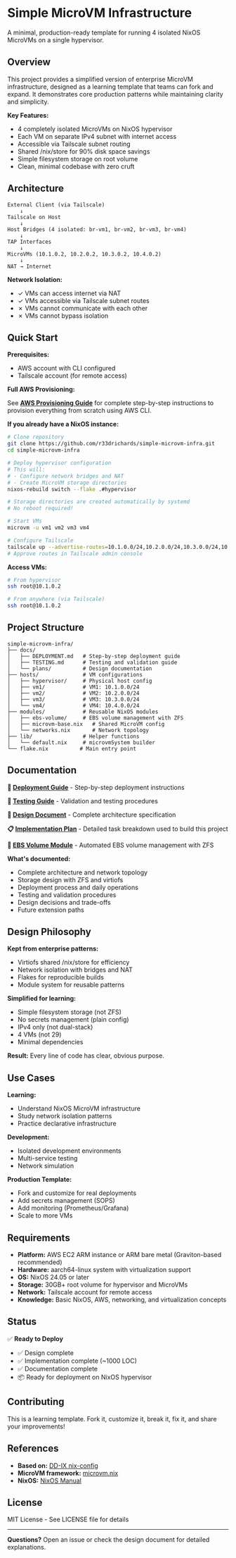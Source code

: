 # Simple MicroVM Infrastructure

A minimal, production-ready template for running 4 isolated NixOS MicroVMs on a single hypervisor.

## Overview

This project provides a simplified version of enterprise MicroVM infrastructure, designed as a learning template that teams can fork and expand. It demonstrates core production patterns while maintaining clarity and simplicity.

**Key Features:**
- 4 completely isolated MicroVMs on NixOS hypervisor
- Each VM on separate IPv4 subnet with internet access
- Accessible via Tailscale subnet routing
- Shared /nix/store for 90% disk space savings
- Simple filesystem storage on root volume
- Clean, minimal codebase with zero cruft

## Architecture

```
External Client (via Tailscale)
    ↓
Tailscale on Host
    ↓
Host Bridges (4 isolated: br-vm1, br-vm2, br-vm3, br-vm4)
    ↓
TAP Interfaces
    ↓
MicroVMs (10.1.0.2, 10.2.0.2, 10.3.0.2, 10.4.0.2)
    ↓
NAT → Internet
```

**Network Isolation:**
- ✓ VMs can access internet via NAT
- ✓ VMs accessible via Tailscale subnet routes
- ✗ VMs cannot communicate with each other
- ✗ VMs cannot bypass isolation

## Quick Start

**Prerequisites:**
- AWS account with CLI configured
- Tailscale account (for remote access)

**Full AWS Provisioning:**

See **[AWS Provisioning Guide](docs/AWS-PROVISION.md)** for complete step-by-step instructions to provision everything from scratch using AWS CLI.

**If you already have a NixOS instance:**

```bash
# Clone repository
git clone https://github.com/r33drichards/simple-microvm-infra.git
cd simple-microvm-infra

# Deploy hypervisor configuration
# This will:
# - Configure network bridges and NAT
# - Create MicroVM storage directories
nixos-rebuild switch --flake .#hypervisor

# Storage directories are created automatically by systemd
# No reboot required!

# Start VMs
microvm -u vm1 vm2 vm3 vm4

# Configure Tailscale
tailscale up --advertise-routes=10.1.0.0/24,10.2.0.0/24,10.3.0.0/24,10.4.0.0/24
# Approve routes in Tailscale admin console
```

**Access VMs:**

```bash
# From hypervisor
ssh root@10.1.0.2

# From anywhere (via Tailscale)
ssh root@10.1.0.2
```

## Project Structure

```
simple-microvm-infra/
├── docs/
│   ├── DEPLOYMENT.md   # Step-by-step deployment guide
│   ├── TESTING.md      # Testing and validation guide
│   └── plans/          # Design documentation
├── hosts/              # VM configurations
│   ├── hypervisor/     # Physical host config
│   ├── vm1/            # VM1: 10.1.0.0/24
│   ├── vm2/            # VM2: 10.2.0.0/24
│   ├── vm3/            # VM3: 10.3.0.0/24
│   └── vm4/            # VM4: 10.4.0.0/24
├── modules/            # Reusable NixOS modules
│   ├── ebs-volume/     # EBS volume management with ZFS
│   ├── microvm-base.nix   # Shared MicroVM config
│   └── networks.nix       # Network topology
├── lib/                # Helper functions
│   └── default.nix     # microvmSystem builder
└── flake.nix          # Main entry point
```

## Documentation

**📘 [Deployment Guide](docs/DEPLOYMENT.md)** - Step-by-step deployment instructions

**🧪 [Testing Guide](docs/TESTING.md)** - Validation and testing procedures

**📐 [Design Document](docs/plans/2025-10-31-minimal-microvm-infrastructure-design.md)** - Complete architecture specification

**📋 [Implementation Plan](docs/plans/IMPLEMENTATION-PLAN.md)** - Detailed task breakdown used to build this project

**💾 [EBS Volume Module](modules/ebs-volume/README.md)** - Automated EBS volume management with ZFS

**What's documented:**
- Complete architecture and network topology
- Storage design with ZFS and virtiofs
- Deployment process and daily operations
- Testing and validation procedures
- Design decisions and trade-offs
- Future extension paths

## Design Philosophy

**Kept from enterprise patterns:**
- Virtiofs shared /nix/store for efficiency
- Network isolation with bridges and NAT
- Flakes for reproducible builds
- Module system for reusable patterns

**Simplified for learning:**
- Simple filesystem storage (not ZFS)
- No secrets management (plain config)
- IPv4 only (not dual-stack)
- 4 VMs (not 29)
- Minimal dependencies

**Result:** Every line of code has clear, obvious purpose.

## Use Cases

**Learning:**
- Understand NixOS MicroVM infrastructure
- Study network isolation patterns
- Practice declarative infrastructure

**Development:**
- Isolated development environments
- Multi-service testing
- Network simulation

**Production Template:**
- Fork and customize for real deployments
- Add secrets management (SOPS)
- Add monitoring (Prometheus/Grafana)
- Scale to more VMs

## Requirements

- **Platform:** AWS EC2 ARM instance or ARM bare metal (Graviton-based recommended)
- **Hardware:** aarch64-linux system with virtualization support
- **OS:** NixOS 24.05 or later
- **Storage:** 30GB+ root volume for hypervisor and MicroVMs
- **Network:** Tailscale account for remote access
- **Knowledge:** Basic NixOS, AWS, networking, and virtualization concepts

## Status

✅ **Ready to Deploy**

- ✅ Design complete
- ✅ Implementation complete (~1000 LOC)
- ✅ Documentation complete
- 📦 Ready for deployment on NixOS hypervisor

## Contributing

This is a learning template. Fork it, customize it, break it, fix it, and share your improvements!

## References

- **Based on:** [DD-IX nix-config](https://github.com/dd-ix/nix-config)
- **MicroVM framework:** [microvm.nix](https://github.com/astro/microvm.nix)
- **NixOS:** [NixOS Manual](https://nixos.org/manual/nixos/stable/)

## License

MIT License - See LICENSE file for details

---

**Questions?** Open an issue or check the design document for detailed explanations.
